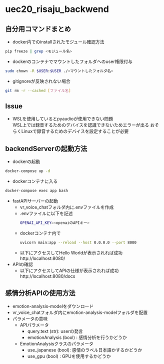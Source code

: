 # uec20_risaju_backwend
## 自分用コマンドまとめ
- docker内でのinstallされたモジュール確認方法
```bash
pip freeze | grep <モジュール名>
```
- dockerのコンテナでマウントしたフォルダへのuser権限付与
```bash
sudo chown -R $USER:$USER ./<マウントしたフォルダ名>
```
- gitignoreが反映されない場合
```bash
git rm -r --cached [ファイル名]
```
## Issue
- WSLを使用しているとpyaudioが使用できない問題\
WSL上では録音するためのデバイスを認識できないためエラーが出る
おそらくLinuxで録音するためのデバイスを設定することが必要

## backendServerの起動方法
- dockerの起動
```bash
docker-compose up -d
```
- dockerコンテナに入る
```bash
docker-compose exec app bash
```
- fastAPIサーバーの起動
    - vr_voice_chatフォルダ内に.envファイルを作成
    - .envファイルに以下を記述
        ```bash
        OPENAI_API_KEY=<openaiのAPIキー>
        ```
    - dockerコンテナ内で
        ```bash
        uvicorn main:app --reload --host 0.0.0.0 --port 8000
        ```
    - 以下にアクセスしてHello Worldが表示されれば成功
        http://localhost:8080/
- APIの確認
    - 以下にアクセスしてAPIの仕様が表示されれば成功
http://localhost:8080/docs
## 感情分析APIの使用方法
- emotion-analysis-modelをダウンロード
- vr_voice_chatフォルダ内にemotion-analysis-modelフォルダを配置
- パラメータの意味
    - APIパラメータ
        - query.text (str): userの発言
        - emotionAnalysis (bool) : 感情分析を行うかどうか
    - EmotionAnalysisクラスのパラメータ
        - use_japanese (bool): 感情のラベル日本語かするかどうか
        - use_gpu (bool) : GPUを使用するかどうか